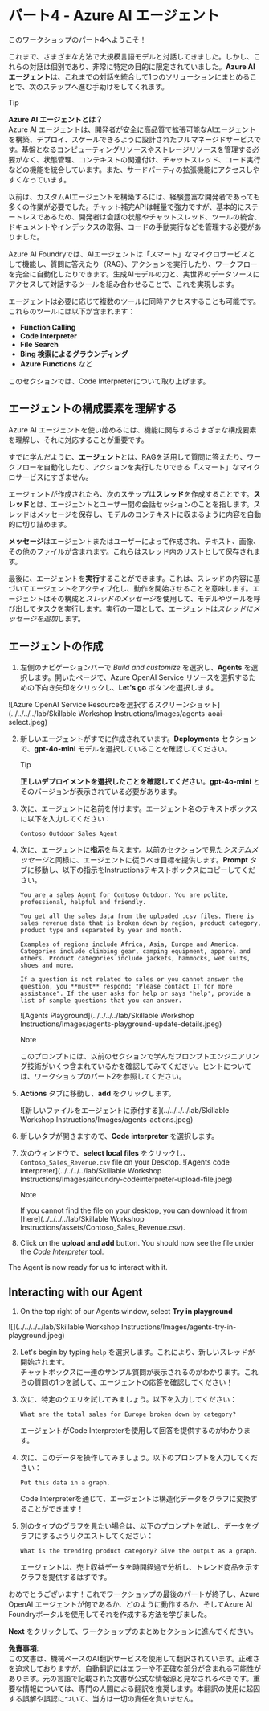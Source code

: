 # パート4 - Azure AI エージェント

このワークショップのパート4へようこそ！

これまで、さまざまな方法で大規模言語モデルと対話してきました。しかし、これらの対話は個別であり、非常に特定の目的に限定されていました。**Azure AI エージェント**は、これまでの対話を統合して1つのソリューションにまとめることで、次のステップへ進む手助けをしてくれます。

> [!TIP] 
> **Azure AI エージェントとは？**  
> Azure AI エージェントは、開発者が安全に高品質で拡張可能なAIエージェントを構築、デプロイ、スケールできるように設計されたフルマネージドサービスです。基盤となるコンピューティングリソースやストレージリソースを管理する必要がなく、状態管理、コンテキストの関連付け、チャットスレッド、コード実行などの機能を統合しています。また、サードパーティの拡張機能にアクセスしやすくなっています。

以前は、カスタムAIエージェントを構築するには、経験豊富な開発者であっても多くの作業が必要でした。チャット補完APIは軽量で強力ですが、基本的にステートレスであるため、開発者は会話の状態やチャットスレッド、ツールの統合、ドキュメントやインデックスの取得、コードの手動実行などを管理する必要がありました。

Azure AI Foundryでは、AIエージェントは「スマート」なマイクロサービスとして機能し、質問に答えたり（RAG）、アクションを実行したり、ワークフローを完全に自動化したりできます。生成AIモデルの力と、実世界のデータソースにアクセスして対話するツールを組み合わせることで、これを実現します。

エージェントは必要に応じて複数のツールに同時アクセスすることも可能です。これらのツールには以下が含まれます：
- **Function Calling**
- **Code Interpreter**
- **File Search**
- **Bing 検索によるグラウンディング**
- **Azure Functions** など

このセクションでは、Code Interpreterについて取り上げます。

## エージェントの構成要素を理解する

Azure AI エージェントを使い始めるには、機能に関与するさまざまな構成要素を理解し、それに対応することが重要です。

すでに学んだように、**エージェント**とは、RAGを活用して質問に答えたり、ワークフローを自動化したり、アクションを実行したりできる「スマート」なマイクロサービスにすぎません。

エージェントが作成されたら、次のステップは**スレッド**を作成することです。**スレッド**とは、エージェントとユーザー間の会話セッションのことを指します。スレッドはメッセージを保存し、モデルのコンテキストに収まるように内容を自動的に切り詰めます。

**メッセージ**はエージェントまたはユーザーによって作成され、テキスト、画像、その他のファイルが含まれます。これらはスレッド内のリストとして保存されます。

最後に、エージェントを**実行**することができます。これは、スレッドの内容に基づいてエージェントをアクティブ化し、動作を開始させることを意味します。エージェントはその構成と*スレッドのメッセージ*を使用して、モデルやツールを呼び出してタスクを実行します。実行の一環として、エージェントは*スレッドにメッセージを追加*します。

## エージェントの作成

1. 左側のナビゲーションバーで _Build and customize_ を選択し、**Agents** を選択します。開いたページで、Azure OpenAI Service リソースを選択するための下向き矢印をクリックし、**Let's go** ボタンを選択します。

![Azure OpenAI Service Resourceを選択するスクリーンショット](../../../../lab/Skillable Workshop Instructions/Images/agents-aoai-select.jpeg)

2. 新しいエージェントがすでに作成されています。**Deployments** セクションで、**gpt-4o-mini** モデルを選択していることを確認してください。

    >[!TIP] 
    > **正しいデプロイメントを選択したことを確認してください**。**gpt-4o-mini** とそのバージョンが表示されている必要があります。

3. 次に、エージェントに名前を付けます。エージェント名のテキストボックスに以下を入力してください：

    ```Contoso Outdoor Sales Agent```

4. 次に、エージェントに**指示**を与えます。以前のセクションで見た*システムメッセージ*と同様に、エージェントに従うべき目標を提供します。**Prompt** タブに移動し、以下の指示をInstructionsテキストボックスにコピーしてください。

    ``` 
    You are a sales Agent for Contoso Outdoor. You are polite, professional, helpful and friendly.

    You get all the sales data from the uploaded .csv files. There is sales revenue data that is broken down by region, product category, product type and separated by year and month.

    Examples of regions include Africa, Asia, Europe and America. Categories include climbing gear, camping equipment, apparel and others. Product categories include jackets, hammocks, wet suits, shoes and more. 

    If a question is not related to sales or you cannot answer the question, you **must** respond: "Please contact IT for more assistance". If the user asks for help or says 'help', provide a list of sample questions that you can answer.
    ```

    ![Agents Playground](../../../../lab/Skillable Workshop Instructions/Images/agents-playground-update-details.jpeg)

    >[!NOTE]
    >このプロンプトには、以前のセクションで学んだプロンプトエンジニアリング技術がいくつ含まれているかを確認してみてください。ヒントについては、ワークショップのパート2を参照してください。

5. **Actions** タブに移動し、**add** をクリックします。

    ![新しいファイルをエージェントに添付する](../../../../lab/Skillable Workshop Instructions/Images/agents-actions.jpeg)

6. 新しいタブが開きますので、**Code interpreter** を選択します。

7. 次のウィンドウで、**select local files** をクリックし、`Contoso_Sales_Revenue.csv` file on your Desktop.
    ![Agents code interpreter](../../../../lab/Skillable Workshop Instructions/Images/aifoundry-codeinterpreter-upload-file.jpeg)

    >[!NOTE]
    > If you cannot find the file on your desktop, you can download it from [here](../../../../lab/Skillable Workshop Instructions/assets/Contoso_Sales_Revenue.csv).

7. Click on the **upload and add** button. You should now see the file under the *Code Interpreter* tool.

The Agent is now ready for us to interact with it.

## Interacting with our Agent

1. On the top right of our Agents window, select **Try in playground**

![](../../../../lab/Skillable Workshop Instructions/Images/agents-try-in-playground.jpeg)

2.  Let's begin by typing `help` を選択します。これにより、新しいスレッドが開始されます。  
チャットボックスに一連のサンプル質問が表示されるのがわかります。これらの質問の1つを試して、エージェントの応答を確認してください！

8. 次に、特定のクエリを試してみましょう。以下を入力してください：

    ```What are the total sales for Europe broken down by category? ```

    エージェントがCode Interpreterを使用して回答を提供するのがわかります。

9. 次に、このデータを操作してみましょう。以下のプロンプトを入力してください：

    ```Put this data in a graph. ```

    Code Interpreterを通じて、エージェントは構造化データをグラフに変換することができます！

10. 別のタイプのグラフを見たい場合は、以下のプロンプトを試し、データをグラフにするようリクエストしてください：

    ```What is the trending product category? Give the output as a graph. ```

    エージェントは、売上収益データを時間経過で分析し、トレンド商品を示すグラフを提供するはずです。

おめでとうございます！これでワークショップの最後のパートが終了し、Azure OpenAI エージェントが何であるか、どのように動作するか、そしてAzure AI Foundryポータルを使用してそれを作成する方法を学びました。

**Next** をクリックして、ワークショップのまとめセクションに進んでください。

**免責事項**:  
この文書は、機械ベースのAI翻訳サービスを使用して翻訳されています。正確さを追求しておりますが、自動翻訳にはエラーや不正確な部分が含まれる可能性があります。元の言語で記載された文書が公式な情報源と見なされるべきです。重要な情報については、専門の人間による翻訳を推奨します。本翻訳の使用に起因する誤解や誤認について、当方は一切の責任を負いません。